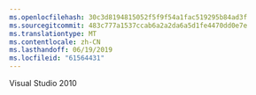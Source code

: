 ```yaml
---
ms.openlocfilehash: 30c3d8194815052f5f9f54a1fac519295b84ad3f
ms.sourcegitcommit: 483c777a1537ccab6a2a2da6a5d1fe4470dd0e7e
ms.translationtype: MT
ms.contentlocale: zh-CN
ms.lasthandoff: 06/19/2019
ms.locfileid: "61564431"
---
```

Visual Studio 2010